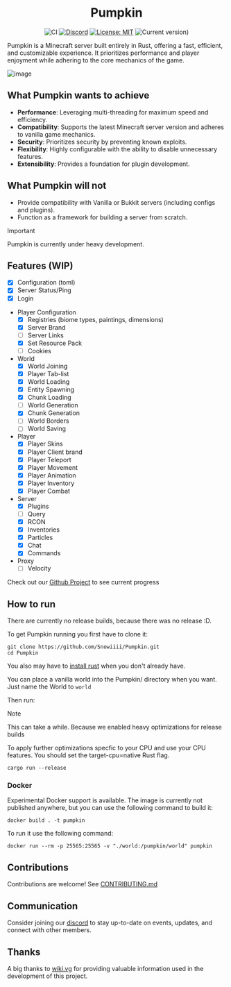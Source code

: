 <div align="center">

# Pumpkin

![CI](https://github.com/Snowiiii/Pumpkin/actions/workflows/rust.yml/badge.svg)
[![Discord](https://img.shields.io/discord/1268592337445978193.svg?label=&logo=discord&logoColor=ffffff&color=7389D8&labelColor=6A7EC2)](https://discord.gg/wT8XjrjKkf)
[![License: MIT](https://img.shields.io/badge/License-MIT-yellow.svg)](https://opensource.org/licenses/MIT)
![Current version)](https://img.shields.io/badge/current_version-1.21.1-blue)

</div>

Pumpkin is a Minecraft server built entirely in Rust, offering a fast, efficient,
and customizable experience. It prioritizes performance and player enjoyment while adhering to the core mechanics of the game.

![image](https://github.com/user-attachments/assets/7e2e865e-b150-4675-a2d5-b52f9900378e)

## What Pumpkin wants to achieve

- **Performance**: Leveraging multi-threading for maximum speed and efficiency.
- **Compatibility**: Supports the latest Minecraft server version and adheres to vanilla game mechanics.
- **Security**: Prioritizes security by preventing known exploits.
- **Flexibility**: Highly configurable with the ability to disable unnecessary features.
- **Extensibility**: Provides a foundation for plugin development.

## What Pumpkin will not

- Provide compatibility with Vanilla or Bukkit servers (including configs and plugins).
- Function as a framework for building a server from scratch.

> [!IMPORTANT]
> Pumpkin is currently under heavy development.

## Features (WIP)

- [x] Configuration (toml)
- [x] Server Status/Ping
- [x] Login
- Player Configuration
  - [x] Registries (biome types, paintings, dimensions)
  - [x] Server Brand
  - [ ] Server Links
  - [x] Set Resource Pack
  - [ ] Cookies
- World
  - [x] World Joining
  - [x] Player Tab-list
  - [x] World Loading
  - [x] Entity Spawning
  - [x] Chunk Loading
  - [ ] World Generation
  - [x] Chunk Generation
  - [ ] World Borders
  - [ ] World Saving
- Player
  - [x] Player Skins
  - [x] Player Client brand
  - [x] Player Teleport
  - [x] Player Movement
  - [x] Player Animation
  - [x] Player Inventory
  - [x] Player Combat
- Server
  - [x] Plugins
  - [ ] Query
  - [x] RCON
  - [x] Inventories
  - [x] Particles
  - [x] Chat
  - [x] Commands
- Proxy
  - [ ] Velocity

Check out our [Github Project](https://github.com/users/Snowiiii/projects/12/views/3) to see current progress

## How to run

There are currently no release builds, because there was no release :D.

To get Pumpkin running you first have to clone it:

```shell
git clone https://github.com/Snowiiii/Pumpkin.git
cd Pumpkin
```

You also may have to [install rust](https://www.rust-lang.org/tools/install) when you don't already have.

You can place a vanilla world into the Pumpkin/ directory when you want. Just name the World to `world`

Then run:

> [!NOTE]
> This can take a while. Because we enabled heavy optimizations for release builds
>
> To apply further optimizations specfic to your CPU and use your CPU features. You should set the target-cpu=native
> Rust flag.

```shell
cargo run --release
```

### Docker

Experimental Docker support is available.
The image is currently not published anywhere, but you can use the following command to build it:

```shell
docker build . -t pumpkin
```

To run it use the following command:

```shell
docker run --rm -p 25565:25565 -v "./world:/pumpkin/world" pumpkin
```

## Contributions

Contributions are welcome! See [CONTRIBUTING.md](CONTRIBUTING.md)

## Communication

Consider joining our [discord](https://discord.gg/wT8XjrjKkf) to stay up-to-date on events, updates, and connect with other members.

## Thanks

A big thanks to [wiki.vg](https://wiki.vg/) for providing valuable information used in the development of this project.
